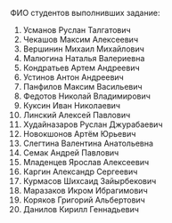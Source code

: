 ФИО студентов выполнивших задание:
1. Усманов Руслан Талгатович 
2. Чекашов Максим Алексеевич
3. Вершинин Михаил Михайлович
4. Малюгина Наталья Валериевна
5. Кондратьев Артем Андреевич
6. Устинов Антон Андреевич
7. Панфилов Максим Васильевич
8. Федотов Николай Владимирович
9. Куксин Иван Николаевич
10. Линский Алексей Павлович
11. Худайназаров Руслан Джурабаевич
12. Новокшонов Артём Юрьевич
13. Слегтина Валентина Анатольевна
14. Семак Андрей Павлович
15. Младенцев Ярослав Алексеевич
16. Каргин Александр Сергеевич
17. Курмасов Шихсаид Зайырбекович
18. Маразаков Икром Ибрагимович
19. Коряков Григорий Альбертович
20. Данилов Кирилл Геннадьевич
